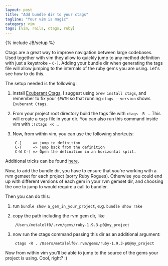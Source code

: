 ```yaml
---
layout: post
title: "Add bundle dir to your ctags"
tagline: "Your vim is magic"
category: vim
tags: [vim, rails, ctags, ruby]
---
```

{% include JB/setup %}

Ctags are a great way to improve navigation between large codebases.
Used together with vim they allow to quickly jump to any method
definition with just a keystroke - `C-]`. Adding your bundle dir when
generating the tags file will allow jumping to the internals of the ruby
gems you are using. Let's see how to do this.

<!--more-->

The setup needed is the following:

1. install [Exuberant Ctags](http://http://ctags.sourceforge.net). I
   suggest using `brew install ctags`, and remember to fix your `$PATH` 
   so that running `ctags --version` shows `Exuberant Ctags`.

2. From your project root directory build the tags file with `ctags -R
   .`. This will create a `tags` file in your dir. You can also run this
   command inside vim with `:!ctags -R .`.

3. Now, from within vim, you can use the following shortcuts:

        C-]     => jump to definition
        C-T     => jump back from the definition
        C-W C-] => Open the definition in an horizontal split.

Additional tricks can be found
[here](http://stackoverflow.com/questions/563616/vim-and-ctags-tips-and-tricks).

Now, to add the bundle dir, you have to ensure that you're working with
a rvm gemset for each project (sorry Ruby Rogues). Otherwise you could
end up with different versions of each gem in your rvm gemset dir, and
choosing the one to jump to would require a call to bundler.

Then you can do this:

1. run `bundle show a_gem_in_your_project`, e.g. `bundle show rake`

2. copy the path including the rvm gem dir, like

        /Users/metalelf0/.rvm/gems/ruby-1.9.3-p0@my_project

3. now run the ctags command passing this dir as an additional argument:

        ctags -R . /Users/metalelf0/.rvm/gems/ruby-1.9.3-p0@my_project

Now from within vim you'll be able to jump to the source of the gems
your project is using. Cool, right? :)

